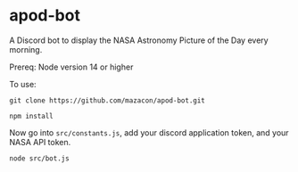 # apod-bot
A Discord bot to display the NASA Astronomy Picture of the Day every morning.

Prereq: Node version 14 or higher

To use:

`git clone https://github.com/mazacon/apod-bot.git`

`npm install`

Now go into `src/constants.js`, add your discord application token, and your NASA API token.

`node src/bot.js`
